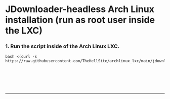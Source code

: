 # JDownloader-headless Arch Linux installation (run as root user inside the LXC)

### 1. Run the script inside of the Arch Linux LXC.

  ```
  bash <(curl -s https://raw.githubusercontent.com/TheHellSite/archlinux_lxc/main/jdownloader/jdownloader_installer.sh)
  ```

<br />
<br />
<br />
<br />
<hr>
